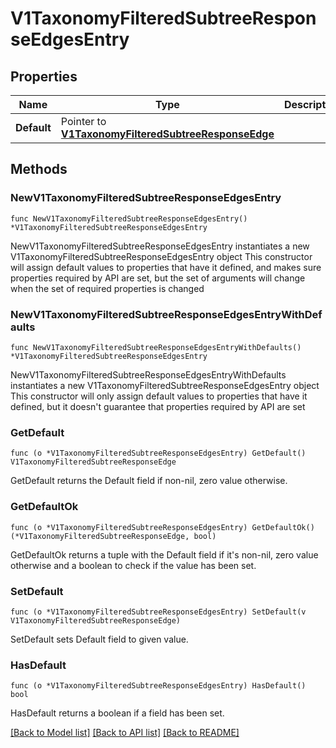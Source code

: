 # V1TaxonomyFilteredSubtreeResponseEdgesEntry

## Properties

Name | Type | Description | Notes
------------ | ------------- | ------------- | -------------
**Default** | Pointer to [**V1TaxonomyFilteredSubtreeResponseEdge**](V1TaxonomyFilteredSubtreeResponseEdge.md) |  | [optional] 

## Methods

### NewV1TaxonomyFilteredSubtreeResponseEdgesEntry

`func NewV1TaxonomyFilteredSubtreeResponseEdgesEntry() *V1TaxonomyFilteredSubtreeResponseEdgesEntry`

NewV1TaxonomyFilteredSubtreeResponseEdgesEntry instantiates a new V1TaxonomyFilteredSubtreeResponseEdgesEntry object
This constructor will assign default values to properties that have it defined,
and makes sure properties required by API are set, but the set of arguments
will change when the set of required properties is changed

### NewV1TaxonomyFilteredSubtreeResponseEdgesEntryWithDefaults

`func NewV1TaxonomyFilteredSubtreeResponseEdgesEntryWithDefaults() *V1TaxonomyFilteredSubtreeResponseEdgesEntry`

NewV1TaxonomyFilteredSubtreeResponseEdgesEntryWithDefaults instantiates a new V1TaxonomyFilteredSubtreeResponseEdgesEntry object
This constructor will only assign default values to properties that have it defined,
but it doesn't guarantee that properties required by API are set

### GetDefault

`func (o *V1TaxonomyFilteredSubtreeResponseEdgesEntry) GetDefault() V1TaxonomyFilteredSubtreeResponseEdge`

GetDefault returns the Default field if non-nil, zero value otherwise.

### GetDefaultOk

`func (o *V1TaxonomyFilteredSubtreeResponseEdgesEntry) GetDefaultOk() (*V1TaxonomyFilteredSubtreeResponseEdge, bool)`

GetDefaultOk returns a tuple with the Default field if it's non-nil, zero value otherwise
and a boolean to check if the value has been set.

### SetDefault

`func (o *V1TaxonomyFilteredSubtreeResponseEdgesEntry) SetDefault(v V1TaxonomyFilteredSubtreeResponseEdge)`

SetDefault sets Default field to given value.

### HasDefault

`func (o *V1TaxonomyFilteredSubtreeResponseEdgesEntry) HasDefault() bool`

HasDefault returns a boolean if a field has been set.


[[Back to Model list]](../README.md#documentation-for-models) [[Back to API list]](../README.md#documentation-for-api-endpoints) [[Back to README]](../README.md)


